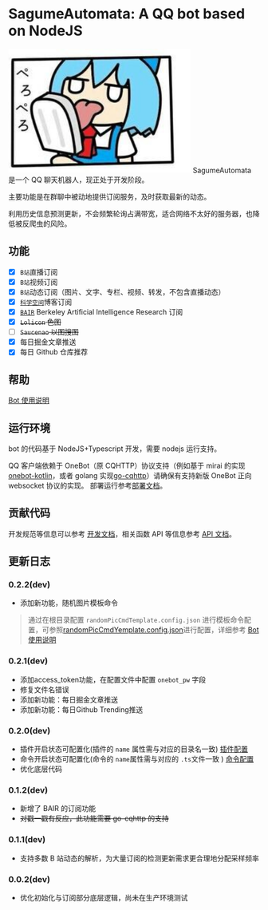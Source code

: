 # SagumeAutomata: A QQ bot based on NodeJS

<img src="ReadMe.assets/-38998bdc61a122a5.jpg" alt="-38998bdc61a122a5" style="zoom:150%;" />
<!-- TODO 换个好看的logo -->
SagumeAutomata 是一个 QQ 聊天机器人，现正处于开发阶段。

主要功能是在群聊中被动地提供订阅服务，及时获取最新的动态。

利用历史信息预测更新，不会频繁轮询占满带宽，适合网络不太好的服务器，也降低被反爬虫的风险。

## 功能

-   [x] `B站`直播订阅
-   [x] `B站`视频订阅
-   [x] `B站`动态订阅（图片、文字、专栏、视频、转发，不包含直播动态）
-   [x] [`科学空间`](https://kexue.fm)博客订阅
-   [x] [`BAIR`](https://bair.berkeley.edu/blog) Berkeley Artificial Intelligence Research 订阅
-   [x] ~~`Lolicon` 色图~~
-   [ ] ~~`Saucenao` 以图搜图~~
-   [x] 每日掘金文章推送
-   [x] 每日 Github 仓库推荐

## 帮助

[Bot 使用说明](./UserGuide.md)

## 运行环境

bot 的代码基于 NodeJS+Typescript 开发，需要 nodejs 运行支持。

QQ 客户端依赖于 OneBot（原 CQHTTP）协议支持（例如基于 mirai 的实现[onebot-kotlin](https://github.com/yyuueexxiinngg/onebot-kotlin)，或者 golang 实现[go-cqhttp](https://github.com/Mrs4s/go-cqhttp)）请确保有支持新版 OneBot 正向 websocket 协议的实现。
部署运行参考[部署文档](./DeployDocument.md)。

## 贡献代码

开发规范等信息可以参考 [开发文档](./DevDocument.md)，相关函数 API 等信息参考 [API 文档](./APIDocument.md)。

## 更新日志

### 0.2.2(dev)

- 添加新功能，随机图片模板命令
> 通过在根目录配置 `randomPicCmdTemplate.config.json` 进行模板命令配置，可参照[randomPicCmdYemplate.config.json](config/template/randomPicCmdTemplate.config.json)进行配置，详细参考 [Bot 使用说明](./UserGuide.md)

### 0.2.1(dev)

-   添加access_token功能，在配置文件中配置 `onebot_pw` 字段
-   修复文件名错误
-   添加新功能：每日掘金文章推送
-   添加新功能：每日Github Trending推送

### 0.2.0(dev)

-   插件开启状态可配置化(插件的 `name` 属性需与对应的目录名一致) [插件配置](./src/plugins.config.ts)
-   命令开启状态可配置化(命令的 `name`属性需与对应的 `.ts`文件一致  ) [命令配置](./src/commands.config.ts)
-   优化底层代码

### 0.1.2(dev)

-   新增了 BAIR 的订阅功能
-   ~~对戳一戳有反应，此功能需要 go-cqhttp 的支持~~

### 0.1.1(dev)

-   支持多数 B 站动态的解析，为大量订阅的检测更新需求更合理地分配采样频率

### 0.0.2(dev)

-   优化初始化与订阅部分底层逻辑，尚未在生产环境测试

